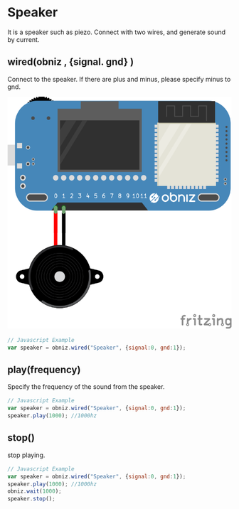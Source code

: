 # Speaker

It is a speaker such as piezo. Connect with two wires, and generate sound by current.

## wired(obniz , {signal. gnd} )
Connect to the speaker. If there are plus and minus, please specify minus to gnd.

![](./wired.png)
```Javascript
// Javascript Example
var speaker = obniz.wired("Speaker", {signal:0, gnd:1});
```
## play(frequency)
Specify the frequency of the sound from the speaker.

```Javascript
// Javascript Example
var speaker = obniz.wired("Speaker", {signal:0, gnd:1});
speaker.play(1000); //1000hz
```

## stop()
stop playing.
```Javascript
// Javascript Example
var speaker = obniz.wired("Speaker", {signal:0, gnd:1});
speaker.play(1000); //1000hz
obniz.wait(1000);
speaker.stop();
```
